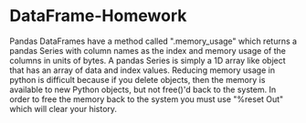 # DataFrame-Homework
Pandas DataFrames have a method called ".memory_usage" which returns a pandas Series with column names as the index and memory usage of the columns in units of bytes. A pandas Series is simply a 1D array like object that has an array of data and index values.
Reducing memory usage in python is difficult because if you delete objects, then the memory is available to new Python objects, but not free()'d back to the system. In order to free the memory back to the system you must use "%reset Out" which will clear your history.

